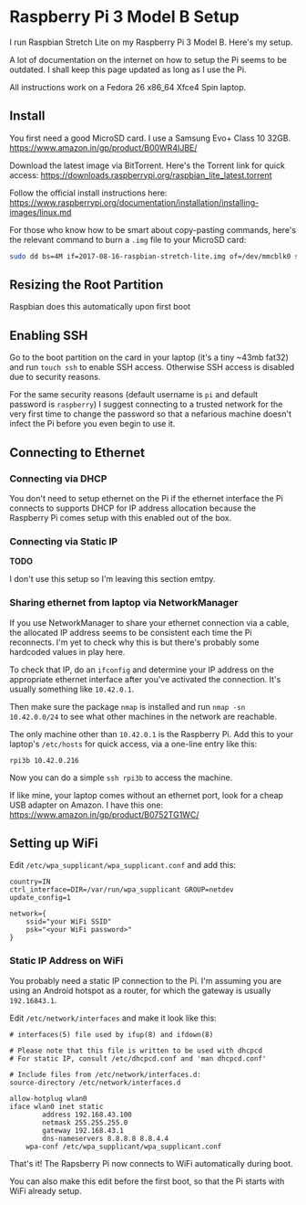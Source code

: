 # Raspberry Pi 3 Model B Setup

I run Raspbian Stretch Lite on my Raspberry Pi 3 Model B. Here's my setup.

A lot of documentation on the internet on how to setup the Pi seems to be
outdated. I shall keep this page updated as long as I use the Pi.

All instructions work on a Fedora 26 x86_64 Xfce4 Spin laptop.

## Install

You first need a good MicroSD card. I use a Samsung Evo+ Class 10 32GB.
https://www.amazon.in/gp/product/B00WR4IJBE/

Download the latest image via BitTorrent. Here's the Torrent link for quick
access: https://downloads.raspberrypi.org/raspbian_lite_latest.torrent

Follow the official install instructions here:
https://www.raspberrypi.org/documentation/installation/installing-images/linux.md

For those who know how to be smart about copy-pasting commands, here's the
relevant command to burn a `.img` file to your MicroSD card:

```bash
sudo dd bs=4M if=2017-08-16-raspbian-stretch-lite.img of=/dev/mmcblk0 status=progress conv=fsync
```

## Resizing the Root Partition

Raspbian does this automatically upon first boot

## Enabling SSH

Go to the boot partition on the card in your laptop (it's a tiny ~43mb fat32)
and run `touch ssh` to enable SSH access. Otherwise SSH access is disabled due
to security reasons.

For the same security reasons (default username is `pi` and default password is
`raspberry`) I suggest connecting to a trusted network for the very first time
to change the password so that a nefarious machine doesn't infect the Pi before
you even begin to use it.

## Connecting to Ethernet

### Connecting via DHCP

You don't need to setup ethernet on the Pi if the ethernet interface the Pi
connects to supports DHCP for IP address allocation because the Raspberry Pi
comes setup with this enabled out of the box.

### Connecting via Static IP

**TODO**

I don't use this setup so I'm leaving this section emtpy.

### Sharing ethernet from laptop via NetworkManager

If you use NetworkManager to share your ethernet connection via a cable, the
allocated IP address seems to be consistent each time the Pi reconnects. I'm yet
to check why this is but there's probably some hardcoded values in play here.

To check that IP, do an `ifconfig` and determine your IP address on the
appropriate ethernet interface after you've activated the connection. It's
usually something like `10.42.0.1`.

Then make sure the package `nmap` is installed and run `nmap -sn 10.42.0.0/24`
to see what other machines in the network are reachable.

The only machine other than `10.42.0.1` is the Raspberry Pi. Add this to your
laptop's `/etc/hosts` for quick access, via a one-line entry like this:

```
rpi3b 10.42.0.216
```

Now you can do a simple `ssh rpi3b` to access the machine.

If like mine, your laptop comes without an ethernet port, look for a cheap USB
adapter on Amazon. I have this one: https://www.amazon.in/gp/product/B0752TG1WC/

## Setting up WiFi

Edit `/etc/wpa_supplicant/wpa_supplicant.conf` and add this:

```
country=IN
ctrl_interface=DIR=/var/run/wpa_supplicant GROUP=netdev
update_config=1

network={
    ssid="your WiFi SSID"
    psk="<your WiFi password>"
}

```

### Static IP Address on WiFi

You probably need a static IP connection to the Pi. I'm assuming you are using
an Android hotspot as a router, for which the gateway is usually `192.16843.1`.

Edit `/etc/network/interfaces` and make it look like this:

```
# interfaces(5) file used by ifup(8) and ifdown(8)

# Please note that this file is written to be used with dhcpcd
# For static IP, consult /etc/dhcpcd.conf and 'man dhcpcd.conf'

# Include files from /etc/network/interfaces.d:
source-directory /etc/network/interfaces.d

allow-hotplug wlan0
iface wlan0 inet static
        address 192.168.43.100
        netmask 255.255.255.0
        gateway 192.168.43.1
        dns-nameservers 8.8.8.8 8.8.4.4
    wpa-conf /etc/wpa_supplicant/wpa_supplicant.conf

```

That's it! The Rapsberry Pi now connects to WiFi automatically during boot.

You can also make this edit before the first boot, so that the Pi starts with
WiFi already setup.
